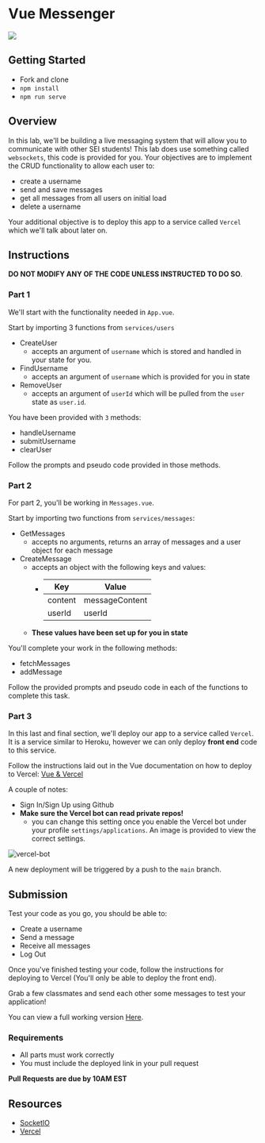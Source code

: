 # Vue Messenger

![](https://images.ctfassets.net/ksc20mvdfixl/1qSMfaxqwkYXj1if3nfAU2/f11e5fa2d078a41a3c6799bf21d45615/cover.png)

## Getting Started

- Fork and clone
- `npm install`
- `npm run serve`

## Overview

In this lab, we'll be building a live messaging system that will allow you to communicate with other SEI students! This lab does use something called `websockets`, this code is provided for you. Your objectives are to implement the CRUD functionality to allow each user to:

- create a username
- send and save messages
- get all messages from all users on initial load
- delete a username

Your additional objective is to deploy this app to a service called `Vercel` which we'll talk about later on.

## Instructions

**DO NOT MODIFY ANY OF THE CODE UNLESS INSTRUCTED TO DO SO**.

### Part 1

We'll start with the functionality needed in `App.vue`.

Start by importing 3 functions from `services/users`

- CreateUser
  - accepts an argument of `username` which is stored and handled in your state for you.
- FindUsername
  - accepts an argument of `username` which is provided for you in state
- RemoveUser
  - accepts an argument of `userId` which will be pulled from the `user` state as `user.id`.

You have been provided with `3` methods:

- handleUsername
- submitUsername
- clearUser

Follow the prompts and pseudo code provided in those methods.

### Part 2

For part 2, you'll be working in `Messages.vue`.

Start by importing two functions from `services/messages`:

- GetMessages
  - accepts no arguments, returns an array of messages and a user object for each message
- CreateMessage
  - accepts an object with the following keys and values:
    - | Key     | Value          |
      | ------- | -------------- |
      | content | messageContent |
      | userId  | userId         |
  - **These values have been set up for you in state**

You'll complete your work in the following methods:

- fetchMessages
- addMessage

Follow the provided prompts and pseudo code in each of the functions to complete this task.

### Part 3

In this last and final section, we'll deploy our app to a service called `Vercel`. It is a service similar to Heroku, however we can only deploy **front end** code to this service.

Follow the instructions laid out in the Vue documentation on how to deploy to Vercel: [Vue & Vercel](https://cli.vuejs.org/guide/deployment.html#vercel)

A couple of notes:

- Sign In/Sign Up using Github
- **Make sure the Vercel bot can read private repos!**
  - you can change this setting once you enable the Vercel bot under your profile `settings/applications`. An image is provided to view the correct settings.

![vercel-bot](https://sei-r.s3.amazonaws.com/u4_hw_vue_messenger/vercel-bot.png)

A new deployment will be triggered by a push to the `main` branch.

## Submission

Test your code as you go, you should be able to:

- Create a username
- Send a message
- Receive all messages
- Log Out

Once you've finished testing your code, follow the instructions for deploying to Vercel (You'll only be able to deploy the front end).

Grab a few classmates and send each other some messages to test your application!

You can view a full working version [Here](https://messenger-frontend.vercel.app/).

### Requirements

- All parts must work correctly
- You must include the deployed link in your pull request

**Pull Requests are due by 10AM EST**

## Resources

- [SocketIO](https://socket.io/)
- [Vercel](https://vercel.com/)